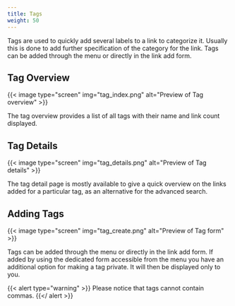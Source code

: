 ```yaml
---
title: Tags
weight: 50
---
```


Tags are used to quickly add several labels to a link to categorize it. Usually this is done to add further specification of the category for the link. Tags can be added through the menu or directly in the link add form.

## Tag Overview

{{< image type="screen" img="tag_index.png" alt="Preview of Tag overview" >}}

The tag overview provides a list of all tags with their name and link count displayed.

## Tag Details

{{< image type="screen" img="tag_details.png" alt="Preview of Tag details" >}}

The tag detail page is mostly available to give a quick overview on the links added for a particular tag, as an alternative for the advanced search.

## Adding Tags

{{< image type="screen" img="tag_create.png" alt="Preview of Tag form" >}}

Tags can be added through the menu or directly in the link add form. If added by using the dedicated form accessible from the menu you have an additional option for making a tag private. It will then be displayed only to you.
 
{{< alert type="warning" >}}
Please notice that tags cannot contain commas.
{{</ alert >}}
